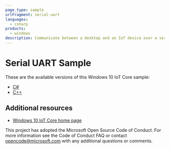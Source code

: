 ```yaml
---
page_type: sample
urlFragment: serial-uart
languages: 
  - csharp
products:
  - windows
description: Communicate between a desktop and an IoT device over a serial interface.
---
```


# Serial UART Sample

These are the available versions of this Windows 10 IoT Core sample:

*	[C#](./CS/README.md)
*	[C++](./Cpp/README.md)

## Additional resources
* [Windows 10 IoT Core home page](https://developer.microsoft.com/en-us/windows/iot/)

This project has adopted the Microsoft Open Source Code of Conduct. For more information see the Code of Conduct FAQ or contact <opencode@microsoft.com> with any additional questions or comments.
